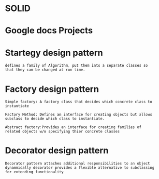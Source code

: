 # SOLID

# Google docs Projects

# Startegy design pattern

    defines a family of Algorithm, put them into a separate classes so that they can be changed at run time.

# Factory design pattern

    Simple factory: A factory class that decides which concrete class to instantiate

    Factory Method: Defines an interface for creating objects but allows subclass to decide which class to instantiate.

    Abstract factory:Provides an interface for creating families of related objects w/o specifying thier concrete classes

# Decorator design pattern

    Decorator pattern attaches additional responsibilities to an object dynammically decorator provides a flexible alternative to subclassing for extending functionality
